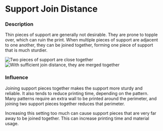 Support Join Distance
====
### **Description**
Thin pieces of support are generally not desirable. They are prone to topple over, which can ruin the print. When multiple pieces of support are adjacent to one another, they can be joined together, forming one piece of support that is much sturdier.

![Two pieces of support are close together](../images/support_join_distance_low.png)
![With sufficient join distance, they are merged together](../images/support_join_distance_high.png)

### **Influence**
Joining support pieces together makes the support more sturdy and reliable. It also tends to reduce printing time, depending on the pattern. Many patterns require an extra wall to be printed around the perimeter, and joining two support pieces together reduces that perimeter.

Increasing this setting too much can cause support pieces that are very far away to be joined together. This can increase printing time and material usage.